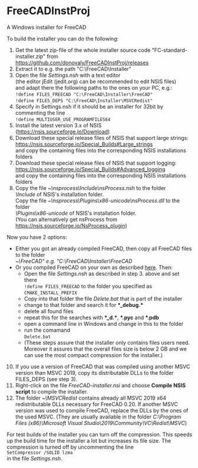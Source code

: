 # FreeCADInstProj
A Windows installer for FreeCAD

To build the installer you can do the following:
1. Get the latest zip-file of the whole installer source code "FC-standard-installer.zip" from</br>
   https://github.com/donovaly/FreeCADInstProj/releases
2. Extract it to e.g. the path "C:\FreeCAD\Installer"
3. Open the file *Settings.nsh* with a text editor</br>
   (the editor jEdit (jedit.org) can be recommended to edit NSIS files)</br>
   and adapt there the following paths to the ones on your PC, e.g.:</br>
   `!define FILES_FREECAD "C:\FreeCAD\Installer\FreeCAD"`</br>
   `!define FILES_DEPS "C:\FreeCAD\Installer\MSVCRedist"`
4. Specify in Settings.nsh if it should be an installer for 32bit by commenting the line</br>
   `!define MULTIUSER_USE_PROGRAMFILES64`
5. Install the latest version 3.x of NSIS (https://nsis.sourceforge.io/Download)
6. Download these special release files of NSIS that support large strings:</br>
   https://nsis.sourceforge.io/Special_Builds#Large_strings</br>
   and copy the containing files into the corresponding NSIS installations folders
7. Download these special release files of NSIS that support logging:</br>
   https://nsis.sourceforge.io/Special_Builds#Advanced_logging</br>
   and copy the containing files into the corresponding NSIS installations folders
8. Copy the file *~\nsprocess\Include\nsProcess.nsh* to the folder</br>
   *\Include* of NSIS's installation folder.</br>
   Copy the file *~\nsprocess\Plugins\x86-unicode\nsProcess.dll* to the folder</br>
   *\Plugins\x86-unicode* of NSIS's installation folder.</br>
   (You can alternatively get nsProcess from https://nsis.sourceforge.io/NsProcess_plugin)

Now you have 2 options:

* Either you got an already compiled FreeCAD, then copy all FreeCAD files to the folder</br>
   *~\FreeCAD" e.g. "C:\FreeCAD\Installer\FreeCAD*
* Or you compiled FreeCAD on your own as described [here](https://wiki.freecad.org/Compile_on_Windows). Then:
    * Open the file *Settings.nsh* as described in step 3. above and set there</br>
     `!define FILES_FREECAD` to the folder you specified as `CMAKE_INSTALL_PREFIX`
    * Copy into that folder the file *Delete.bat* that is part of the installer
    * change to that folder and search it for **\*_debug.\***
    * delete all found files
    * repeat this for the searches with  **\*_d.\***, **\*.pyc** and **\*.pdb**
    * open a command line in Windows and change in this to the folder
    * run the comamand</br>
     `Delete.bat`
    * (These steps assure that the installer only contains files users need. Moreover it assures that the
    overall files size is below 2 GB and we can use the most compact compression for the installer.)

10. If you use a version of FreeCAD that was compiled using another MSVC version than MSVC 2019,
   copy its distributable DLLs to the folder FILES_DEPS (see step 3).
11. Right-click on the file *FreeCAD-installer.nsi* and choose **Compile NSIS script**
   to compile the installer.
12. The folder *~\MSVCRedist* contains already all MSVC 2019 x64 redistributable DLLs necessary
   for FreeCAD 0.20. If another MSVC version was used to compile FreeCAD, replace the DLLs by
   the ones of the used MSVC. (They are usually available in the folder
   *C:\Program Files (x86)\Microsoft Visual Studio\2019\Community\VC\Redist\MSVC*)

For test builds of the installer you can turn off the compression. This speeds up
the build time for the installer a lot but increases its file size. The compression
is turned off by uncommenting the line</br>
`SetCompressor /SOLID lzma`</br>
in the file *Settings.nsh*.
